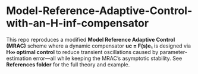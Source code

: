 # Model-Reference-Adaptive-Control-with-an-H-inf-compensator
This repo reproduces a modified **Model Reference Adaptive Control (MRAC)** scheme where a dynamic compensator **uc = F(s)e₁** is designed via **H∞ optimal control** to reduce transient oscillations caused by parameter-estimation error—all while keeping the MRAC’s asymptotic stability. See **References folder** for the full theory and example.  
